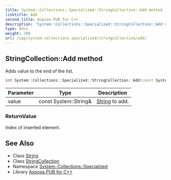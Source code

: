 ```yaml
---
title: System::Collections::Specialized::StringCollection::Add method
linktitle: Add
second_title: Aspose.PUB for C++
description: 'System::Collections::Specialized::StringCollection::Add method. Adds value to the end of the list in C++.'
type: docs
weight: 200
url: /cpp/system.collections.specialized/stringcollection/add/
---
```

## StringCollection::Add method


Adds value to the end of the list.

```cpp
int System::Collections::Specialized::StringCollection::Add(const System::String &value)
```


| Parameter | Type | Description |
| --- | --- | --- |
| value | const System::String\& | [String](../../../system/string/) to add. |

### ReturnValue

Index of inserted element.

## See Also

* Class [String](../../../system/string/)
* Class [StringCollection](../)
* Namespace [System::Collections::Specialized](../../)
* Library [Aspose.PUB for C++](../../../)
